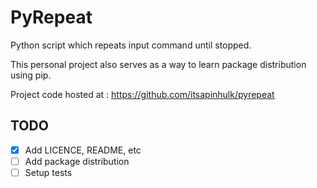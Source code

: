 PyRepeat
========

Python script which repeats input command until stopped.

This personal project also serves as a way to learn package distribution using pip.

Project code hosted at : https://github.com/itsapinhulk/pyrepeat

TODO
----
- [x] Add LICENCE, README, etc
- [ ] Add package distribution
- [ ] Setup tests
